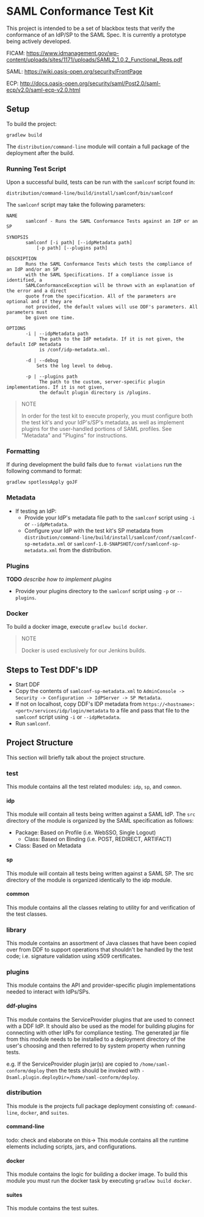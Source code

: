 # SAML Conformance Test Kit
This project is intended to be a set of blackbox tests that verify the conformance of an IdP/SP to the SAML Spec.
It is currently a prototype being actively developed.

FICAM: https://www.idmanagement.gov/wp-content/uploads/sites/1171/uploads/SAML2_1.0.2_Functional_Reqs.pdf

SAML: https://wiki.oasis-open.org/security/FrontPage

ECP: http://docs.oasis-open.org/security/saml/Post2.0/saml-ecp/v2.0/saml-ecp-v2.0.html

## Setup
To build the project:

    gradlew build

The `distribution/command-line` module will contain a full package of the deployment after the build.

### Running Test Script
Upon a successful build, tests can be run with the `samlconf` script found in:
    
    distribution/command-line/build/install/samlconf/bin/samlconf

The `samlconf` script may take the following parameters:

    NAME
           samlconf - Runs the SAML Conformance Tests against an IdP or an SP
    
    SYNOPSIS
           samlconf [-i path] [--idpMetadata path]
               [-p path] [--plugins path] 
    
    DESCRIPTION
           Runs the SAML Conformance Tests which tests the compliance of an IdP and/or an SP
           with the SAML Specifications. If a compliance issue is identified, a 
           SAMLConformanceException will be thrown with an explanation of the error and a direct
           quote from the specification. All of the parameters are optional and if they are 
           not provided, the default values will use DDF's parameters. All parameters must 
           be given one time.
    
    OPTIONS
           -i | --idpMetadata path
                The path to the IdP metadata. If it is not given, the default IdP metadata
                is /conf/idp-metadata.xml.
                      
           -d | --debug
               Sets the log level to debug.
               
           -p | --plugins path
                The path to the custom, server-specific plugin implementations. If it is not given, 
                the default plugin directory is /plugins.


> NOTE
> 
> In order for the test kit to execute properly, you must configure both the test kit's and your IdP's/SP's metadata, as well as implement plugins
for the user-handled portions of SAML profiles. See "Metadata" and "Plugins" for instructions.

### Formatting
If during development the build fails due to `format violations` run the following command to format:

    gradlew spotlessApply goJF

### Metadata
* If testing an IdP:
  * Provide your IdP's metadata file path to the `samlconf` script using `-i` or `--idpMetadata`.
  * Configure your IdP with the test kit's SP metadata from
  `distribution/command-line/build/install/samlconf/conf/samlconf-sp-metadata.xml`
  or `samlconf-1.0-SNAPSHOT/conf/samlconf-sp-metadata.xml` from the distribution.
   
### Plugins
**TODO** *describe how to implement plugins*

* Provide your plugins directory to the `samlconf` script using `-p` or `--plugins`.

### Docker
To build a docker image, execute `gradlew build docker`. 

> NOTE
>
> Docker is used exclusively for our Jenkins builds.

## Steps to Test DDF's IDP
* Start DDF
* Copy the contents of `samlconf-sp-metadata.xml` to `AdminConsole -> Security -> Configuration -> IdPServer -> SP Metadata`.
* If not on localhost, copy DDF's IDP metadata from `https://<hostname>:<port>/services/idp/login/metadata` 
to a file and pass that file to the `samlconf` script using `-i` or `--idpMetadata`.
* Run `samlconf`.

## Project Structure
This section will briefly talk about the project structure.

### test
This module contains all the test related modules: `idp`, `sp`, and `common`.

#### idp
This module will contain all tests being written against a SAML IdP. The `src` directory of the module is organized by the SAML specification as follows:
* Package: Based on Profile (i.e. WebSSO, Single Logout)
  * Class: Based on Binding (i.e. POST, REDIRECT, ARTIFACT)
* Class: Based on Metadata

#### sp
This module will contain all tests being written against a SAML SP. The src directory of the module is organized identically to the idp module.

#### common
This module contains all the classes relating to utility for and verification of the test classes.

### library
This module contains an assortment of Java classes that have been copied over from DDF to support operations that shouldn't be handled by the test code; i.e. signature validation using x509 certificates.

### plugins
This module contains the API and provider-specific plugin implementations
needed to interact with IdPs/SPs.

#### ddf-plugins
This module contains the ServiceProvider plugins that are used to connect with
a DDF IdP. It should also be used as the model for building plugins for connecting
with other IdPs for compliance testing. The generated jar file from this module
needs to be installed to a deployment directory of the user's choosing and then
referred to by system property when running tests.

e.g. If the ServiceProvider plugin jar(s) are copied to `/home/saml-conform/deploy`
then the tests should be invoked with `-Dsaml.plugin.deployDir=/home/saml-conform/deploy`.

### distribution
This module is the projects full package deployment consisting of: `command-line`, `docker`, and `suites`.

#### command-line
todo: check and elaborate on this&rarr; This module contains all the runtime elements including scripts, jars, and configurations.

#### docker
This module contains the logic for building a docker image.
To build this module you must run the docker task by executing `gradlew build docker`.

#### suites
This module contains the test suites.